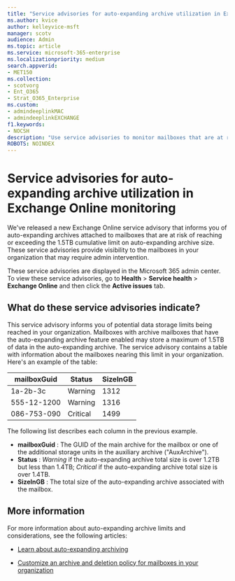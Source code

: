 ```yaml
---
title: "Service advisories for auto-expanding archive utilization in Exchange Online monitoring"
ms.author: kvice
author: kelleyvice-msft
manager: scotv
audience: Admin
ms.topic: article
ms.service: microsoft-365-enterprise
ms.localizationpriority: medium
search.appverid:
- MET150
ms.collection:
- scotvorg
- Ent_O365
- Strat_O365_Enterprise
ms.custom: 
- admindeeplinkMAC
- admindeeplinkEXCHANGE
f1.keywords:
- NOCSH
description: "Use service advisories to monitor mailboxes that are at risk of reaching or exceeding the auto-expanding archive size limits."
ROBOTS: NOINDEX
---
```


# Service advisories for auto-expanding archive utilization in Exchange Online monitoring

We've released a new Exchange Online service advisory that informs you of auto-expanding archives attached to mailboxes that are at risk of reaching or exceeding the 1.5TB cumulative limit on auto-expanding archive size.  These service advisories provide visibility to the mailboxes in your organization that may require admin intervention.

These service advisories are displayed in the Microsoft 365 admin center. To view these service advisories, go to **Health** \> **Service health** \> **Exchange Online** and then click the **Active issues** tab.

## What do these service advisories indicate?

This service advisory informs you of potential data storage limits being reached in your organization.  Mailboxes with archive mailboxes that have the auto-expanding archive feature enabled may store a maximum of 1.5TB of data in the auto-expanding archive.  The service advisory contains a table with information about the mailboxes nearing this limit in your organization. Here's an example of the table:

| mailboxGuid | Status | SizeInGB |
| --- | --- | --- |
| 1a-2b-3c | Warning | 1312 |
| 555-12-1200 | Warning | 1316 |
| 086-753-090 | Critical | 1499 |

The following list describes each column in the previous example.

- **mailboxGuid** : The GUID of the main archive for the mailbox or one of the additional storage units in the auxiliary archive ("AuxArchive").
- **Status** : _Warning_ if the auto-expanding archive total size is over 1.2TB but less than 1.4TB; _Critical_ if the auto-expanding archive total size is over 1.4TB.
- **SizeInGB** : The total size of the auto-expanding archive associated with the mailbox.

## More information

For more information about auto-expanding archive limits and considerations, see the following articles:

- [Learn about auto-expanding archiving](https://learn.microsoft.com/microsoft-365/compliance/autoexpanding-archiving)

- [Customize an archive and deletion policy for mailboxes in your organization](https://learn.microsoft.com/microsoft-365/compliance/set-up-an-archive-and-deletion-policy-for-mailboxes)
